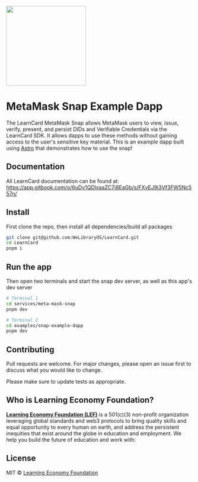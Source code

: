 [<img src="https://user-images.githubusercontent.com/2185016/190510561-294db809-09fd-4771-9749-6c0e0f4144fd.png" width="215"/>](https://learncard.com)

# MetaMask Snap Example Dapp

The LearnCard MetaMask Snap allows MetaMask users to view, issue, verify, present, and persist DIDs and Verifiable Credentials
via the LearnCard SDK. It allows dapps to use these methods without gaining access to the user's sensitive key material.
This is an example dapp built using [Astro](https://astro.build/) that demonstrates how to use the snap!

## Documentation
All LearnCard documentation can be found at:
https://app.gitbook.com/o/6uDv1QDlxaaZC7i8EaGb/s/FXvEJ9j3Vf3FW5Nc557n/

## Install

First clone the repo, then install all dependencies/build all packages

```bash
git clone git@github.com:WeLibraryOS/LearnCard.git
cd LearnCard
pnpm i
```

## Run the app

Then open two terminals and start the snap dev server, as well as this app's dev server

```bash
# Terminal 1
cd services/meta-mask-snap
pnpm dev
```

```bash
# Terminal 2
cd examples/snap-example-dapp
pnpm dev
```

## Contributing
Pull requests are welcome. For major changes, please open an issue first to discuss what you would like to change.

Please make sure to update tests as appropriate.

## Who is Learning Economy Foundation?

**[Learning Economy Foundation (LEF)](https://www.learningeconomy.io)** is a 501(c)(3) non-profit organization leveraging global standards and web3 protocols to bring quality skills and equal opportunity to every human on earth, and address the persistent inequities that exist around the globe in education and employment. We help you build the future of education and work with:


## License

MIT © [Learning Economy Foundation](https://github.com/Learning-Economy-Foundation)
